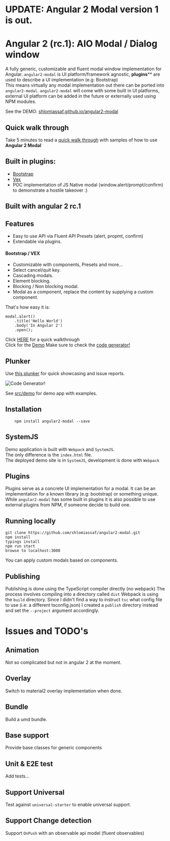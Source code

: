 # UPDATE: Angular 2 Modal version 1 is out.

# Angular 2 (rc.1): AIO Modal / Dialog window 

A fully generic, customizable and fluent modal window implementation for Angular.
`angular2-modal` is UI platform/framework agnostic, **plugins**** are used to describe a UI implementation (e.g: Bootstrap)  
This means virtually any modal implementation out there can be ported into `angular2-modal`.
`angular2-modal` will come with some built in UI platforms, external UI platform can be added in the future or externally used using NPM modules.

See the DEMO: [shlomiassaf.github.io/angular2-modal](http://shlomiassaf.github.io/angular2-modal/)

## Quick walk through
Take 5 minutes to read a [quick walk through](https://github.com/shlomiassaf/angular2-modal/tree/master/QUICKTHROUGH.md) with samples of how to use **Angular 2 Modal**

## Built in plugins:
  * [Bootstrap]()
  * [Vex](http://github.hubspot.com/vex/docs/welcome/)
  * POC implementation of JS Native modal (window.alert/prompt/confirm) to demonstrate a hostile takeover :)
  
  
## Built with angular 2 rc.1

## Features  

  - Easy to use API via Fluent API Presets (alert, propmt, confirm)
  - Extendable via plugins.  
  
#### Bootstrap / VEX
  - Customizable with components, Presets and more...  
  - Select cancel/quit key.
  - Cascading modals.  
  - Element blocking.  
  - Blocking / Non blocking modal.  
  - Modal as a component, replace the content by supplying a custom component.   


That's how easy it is:  
```
modal.alert()
    .title('Hello World')
    .body('In Angular 2')
    .open();
```

Click [HERE](https://github.com/shlomiassaf/angular2-modal/tree/master/QUICKTHROUGH.md) for a quick walkthrough  
Click for the [Demo](http://shlomiassaf.github.io/angular2-modal/) Make sure to check the [code generator!](http://shlomiassaf.github.io/angular2-modal#/bootstrap-demo/customizeModals)  

## Plunker
Use [this plunker](http://plnkr.co/edit/iiQett?p=preview) for quick showcasing and issue reports.


![Code Generator!](/preview.png)

See [src/demo](https://github.com/shlomiassaf/angular2-modal/tree/master/src/demo) for demo app with examples.

## Installation
```
    npm install angular2-modal --save
```

## SystemJS
Demo application is built with `Webpack` and `SystemJS`.   
The only difference is the `index.html` file.  
The deployed demo site is in `SystemJS`, development is done with `Webpack`

## Plugins
Plugins serve as a concrete UI implementation for a modal. It can be an implementation for a known library (e.g: bootstrap) or something unique.  
While `angular2-modal` has some built in plugins it is also possible to use external plugins from NPM, if someone decide to build one.



## Running locally
    git clone https://github.com/shlomiassaf/angular2-modal.git  
    npm install  
    typings install  
    npm run start
    browse to localhost:3000  

You can apply custom modals based on components.


## Publishing
Publishing is done using the TypeScript compiler directly (no webpack)
The process involves compiling into a directory called `dist`
Webpack is using the `build` directory.
Since I didn't find a way to instruct `tsc` what config file to use (i.e: a different tsconfig.json)
I created a `publish` directory instead and set the `--project` argument accordingly.

# Issues and TODO's
## Animation
Not so complicated but not in angular 2 at the moment.
## Overlay
Switch to material2 overlay implementation when done.
## Bundle
Build a umd bundle.
## Base support
Provide base classes for generic components
## Unit & E2E test
Add tests...
## Support Universal
Test against `universal-starter` to enable universal support.
## Support Change detection
Support `OnPush` with an observable api model (fluent observables)